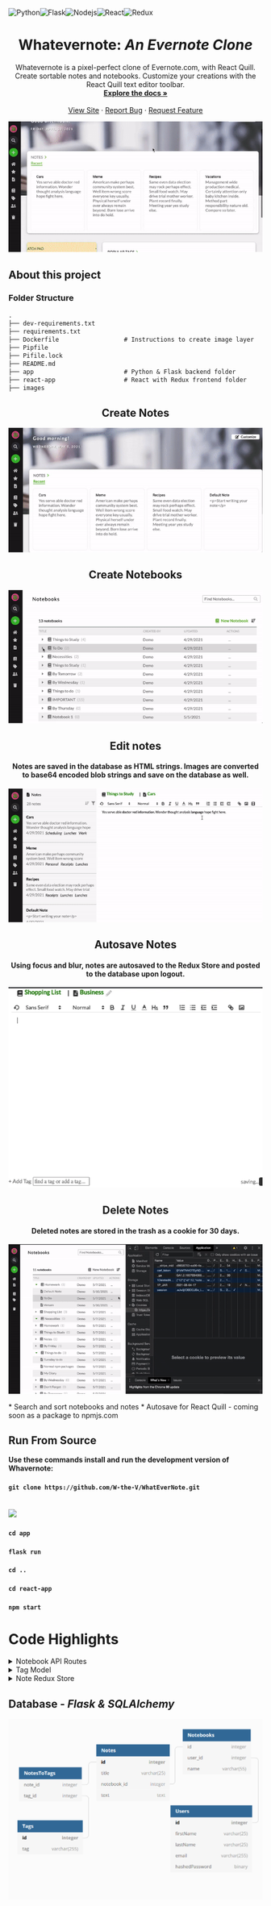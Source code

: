 ![Python](https://img.shields.io/badge/Python-3776AB?style=for-the-badge&logo=python&logoColor=white)![Flask](https://img.shields.io/badge/Flask-000000?style=for-the-badge&logo=flask&logoColor=white)![Nodejs](https://img.shields.io/badge/Node.js-43853D?style=for-the-badge&logo=node.js&logoColor=white)![React](https://img.shields.io/badge/React-20232A?style=for-the-badge&logo=react&logoColor=61DAFB)![Redux](https://img.shields.io/badge/Redux-593D88?style=for-the-badge&logo=redux&logoColor=white)
<h1 align="center"> Whatevernote: <i>An Evernote Clone</i></h1>

<p align="center">Whatevernote is a pixel-perfect clone of Evernote.com, with React Quill. Create sortable notes and notebooks. Customize your creations with the React Quill text editor toolbar. 
    <br />
    <a href="https://github.com/W-the-V/WhatEverNote"><strong>Explore the docs »</strong></a>
    <br />
    <br />
    <a href="https://whatevernote-app.herokuapp.com/">View Site</a>
    ·
    <a href="https://github.com/W-the-V/WhatEverNote/issues">Report Bug</a>
    ·
    <a href="https://github.com/W-the-V/WhatEverNote/issues">Request Feature</a>
  </p>

<p align="center">
  <img src="images/helloworld.gif" />
</p>

## About this project
### Folder Structure

    .
    ├── dev-requirements.txt
    ├── requirements.txt            
    ├── Dockerfile                  # Instructions to create image layer                   
    ├── Pipfile                     
    ├── Pifile.lock                  
    ├── README.md
    ├── app                         # Python & Flask backend folder
    ├── react-app                   # React with Redux frontend folder
    ├── images
    
<h2 align="center"> Create Notes</h3>
<p align="center">
  <img src="images/addnote.gif" />
</p>

<h2 align="center"> Create Notebooks</h3>
<p align="center">
  <img src="images/newnotebook.gif" />
</p>

<h2 align="center">Edit notes</h2>
<h4 align="center">Notes are saved in the database as HTML strings. Images are converted to base64 encoded blob strings and save on the database as well. </h4>

<p align="center">
  <img src="images/addphoto.gif" />
</p>

<h2 align="center">Autosave Notes</h2>
<h4 align="center">Using focus and blur, notes are autosaved to the Redux Store and posted to the database upon logout.</h4>

<p align="center">
  <img src="images/autosavenote.gif" />
</p>

<h2 align="center">Delete Notes</h2>
<h4 align="center">Deleted notes are stored in the trash as a cookie for 30 days.</h4>
<p align="center">
  <img src="images/deletenote.gif" />
</p>
* Search and sort notebooks and notes
* Autosave for React Quill - coming soon as a package to npmjs.com


 



   
   ## Run From Source
**Use these commands install and run the development version of Whavernote:**
<br>
#### `git clone https://github.com/W-the-V/WhatEverNote.git`
<br>
<img src="https://media.giphy.com/media/g1DML46NGSibBTdF6P/giphy.gif">

#### `cd app`

#### `flask run`

#### `cd ..`

#### `cd react-app`

#### `npm start`

# Code Highlights
<details>
  <summary>Notebook API Routes</summary>
  
```
#------------------------------------------------------------------------------
#                         Notebook Operation Functions
#------------------------------------------------------------------------------

def get_one_notebook(notebook_id):
    notebook = Notebook.query.filter_by(id = notebook_id).first()
    return notebook

def get_all_notebooks(user_id):
    notebooks = Notebook.query.filter_by(user_id = user_id).all()
    return jsonify({"notebooks": [notebook.to_dict() for notebook in notebooks]})

def add_notebook(user_id):
    notebook_data = json.loads(request.data.decode("utf-8"))

    notebook = Notebook(name = notebook_data,
                        user_id = current_user.id)
    
    db.session.add(notebook)
    db.session.commit()
    return jsonify(notebook.to_dict())

def delete_notebook(notebook_id):
    notebook = Notebook.query.filter_by(id = notebook_id).first()
    db.session.delete(notebook)
    db.session.commit()
    return jsonify({"message": "Notebook successfully deleted"})

def edit_notebook(notebook_id):
    edit_notebook_data = json.loads(request.data.decode("utf-8"))
    notebook = get_one_notebook(notebook_id)
    print(edit_notebook_data)
    if notebook.name is not edit_notebook_data["name"]:
        notebook.name = edit_notebook_data["name"]
    if notebook.user_id is not edit_notebook_data["user_id"]:
        notebook.user_id = edit_notebook_data["user_id"]
    
    notebook.default_notebook = edit_notebook_data["default_notebook"]
    
    db.session.commit()
    return jsonify(notebook.to_dict())
    
#------------------------------------------------------------------------------
#                    RESTful Routes -- Notebooks
#------------------------------------------------------------------------------

#get_all
#add_notebook
@notebook_routes.route("/notebooks", methods=['GET', 'POST'])
def get_or_add_notebooks(user_id):
    if request.method == 'GET':
        return get_all_notebooks(user_id)
    elif request.method == 'POST':
        return add_notebook(user_id)

#delete
@notebook_routes.route("/notebooks/<int:notebook_id>", methods = ['DELETE'])
def delete_user_note(user_id, notebook_id):
    return delete_notebook(notebook_id)

#edit
@notebook_routes.route("/notebooks/<int:notebook_id>", methods=['PUT'])
def edit_user_notebook(user_id, notebook_id):
    return edit_notebook(notebook_id)


```
</details>
<details>
  <summary>Tag Model</summary>
  
  ```
  
  class Tag(db.Model):
    __tablename__ = 'tags'

    id = db.Column(db.Integer, primary_key=True)
    user_id = db.Column(db.Integer, db.ForeignKey('users.id'))
    name = db.Column(db.String(30), nullable=True)
    notes = db.relationship("Note", back_populates='tags',
                           secondary="notes_to_tags")

    def to_dict(self):
        return {
            "id": self.id,
            "user_id": self.user_id,
            "name": self.name,
        }

    def other_to_dict(self):
        return {
            "id": self.id,
            "user_id": self.user_id,
            "name": self.name,
            "notes": [note.to_dict() for note in self.notes]
        }

  
  ```
  
 </details>
 
 <details>
    <summary>Note Redux Store</summary>
 
 ```
 import * as deepcopy from "deepcopy";
const GET_NOTES = "notes/GET_NOTES";
const REMOVE_NOTE = "notes/REMOVE_NOTE";
const EDIT_NOTE = "notes/EDIT_NOTE";
const ADD_NOTE = "notes/ADD_NOTE";
const SAVE_NOTE = "notes/SAVE_NOTE";

const get = (notes) => ({
  type: GET_NOTES,
  notes,
});

const edit = (note) => ({
  type: EDIT_NOTE,
  note,
});

const add = (note) => ({
  type: ADD_NOTE,
  note,
});

export const saveNote = (note) => ({
  type: SAVE_NOTE,
  note,
});

const remove = (userId, noteId) => ({
  type: REMOVE_NOTE,
  noteId,
  userId,
});


export const getNotes = (userId) => async (dispatch) => {
  const response = await fetch(`/api/user/${userId}/notes`);

  if (response.ok) {
    const notes = await response.json();
    dispatch(get(notes));
  }
};

export const createNote = (data, userId) => async (dispatch) => {
  const response = await fetch(`/api/user/${userId}/notes`, {
    method: "post",
    headers: {
      "Content-Type": "application/json",
    },
    body: JSON.stringify(data),
  });

  if (response.ok) {
    const note = await response.json();
    dispatch(add(note));
    return note;
  }
};

export const editNote = (data) => async (dispatch) => {
  const response = await fetch(`/api/user/${data.user_id}/notes/${data.id}`, {
    method: "put",
    headers: {
      "Content-Type": "application/json",
    },
    body: JSON.stringify(data),
  });

  if (response.ok) {
    const notes = await response.json();
    dispatch(edit(notes));
    return notes;
  }
};

export const deleteNote = (userId, noteId) => async (dispatch) => {
  const response = await fetch(`/api/user/${userId}/notes/${noteId}`, {
    method: "delete",
  });

  if (response.ok) {
    const note = await response.json();
    dispatch(remove(note.id, note.userId));
  }
};

const initialState = {};
let newState;
const notesReducer = (state = {}, action) => {
  switch (action.type) {
    case GET_NOTES: {
      newState = deepcopy(state);
      newState = action.notes;
      return newState;
    }
    case REMOVE_NOTE: {
      const newState = { ...state };
      delete newState[action.noteId];
      return newState;
    }
    case SAVE_NOTE: {
      const newState = deepcopy(state);
      newState.savedNote = action.note;
      return newState;
    }
    case EDIT_NOTE: {
      return action.note
      
    }
    default:
      return state;
  }
};

export default notesReducer;

```
 
 </details>
  
## Database - *Flask & SQLAlchemy*

<p align="center">
  <img src="https://github.com/W-the-V/EverNoteClone/raw/main/images/pythonschema.png" />
</p>

  
